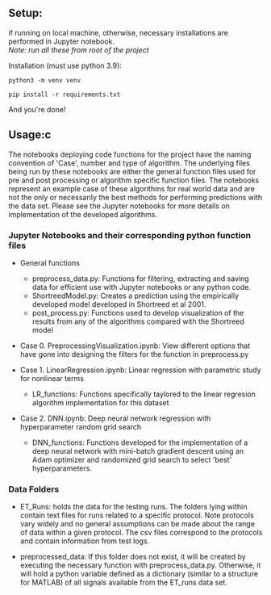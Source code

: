 ## Setup:
if running on local machine, otherwise, necessary installations are performed in Jupyter notebook.
<br>
*Note: run all these from root of the project*

Installation (must use python 3.9):
```
python3 -m venv venv
```

```
pip install -r requirements.txt
```

And you're done!

## Usage:c
The notebooks deploying code functions for the project have the naming convention of 'Case', number and type of algorithm. The underlying files being run by these notebooks are either the general function files used for pre and post processing or algorithm specific function files. The notebooks represent an example case of these algorithms for real world data and are not the only or necessarily the best methods for performing predictions with the data set. Please see the Jupyter notebooks for more details on implementation of the developed algorithms.

### Jupyter Notebooks and their corresponding python function files 
- General functions
    * preprocess_data.py: Functions for filtering, extracting and saving data for efficient use with Jupyter notebooks or any python code.
    * ShortreedModel.py: Creates a prediction using the empirically developed model developed in Shortreed et al 2001.
    * post_process.py: Functions used to develop visualization of the results from any of the algorithms compared with the Shortreed model

- Case 0. PreprocessingVisualization.ipynb: View different options that have gone into designing the filters for the function in preprocess.py 

- Case 1. LinearRegression.ipynb: Linear regression with parametric study for nonlinear terms 
    * LR_functions: Functions specifically taylored to the linear regresion algorithm implementation for this dataset

- Case 2. DNN.ipynb: Deep neural network regression with hyperparameter random grid search
    * DNN_functions: Functions  developed for the implementation of a deep neural network with mini-batch gradient descent using an Adam optimizer and randomized grid search to select 'best' hyperparameters.
    
 ### Data Folders 
- ET_Runs: holds the data for the testing runs. The folders lying within contain text files for runs related to a specific protocol. Note protocols vary widely and no general assumptions can be made about the range of data within a given protocol. The csv files correspond to the protocols and contain information from test logs.

- preprocessed_data: If this folder does not exist, it will be created by executing the necessary function with preprocess_data.py. Otherwise, it will hold a python variable defined as a dictionary (similar to a structure for MATLAB) of all signals available from the ET_runs data set.
